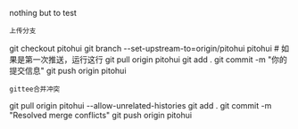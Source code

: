 nothing but to test

	上传分支
git checkout pitohui
git branch --set-upstream-to=origin/pitohui pitohui  # 如果是第一次推送，运行这行
git pull origin pitohui
git add .
git commit -m "你的提交信息"
git push origin pitohui

	gittee合并冲突
git pull origin pitohui --allow-unrelated-histories
git add .
git commit -m "Resolved merge conflicts"
git push origin pitohui
